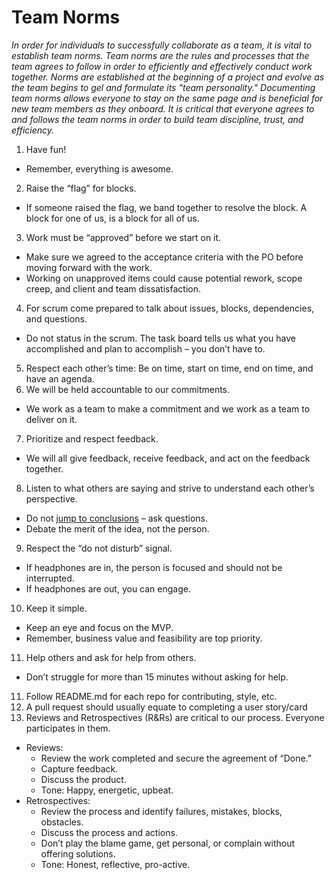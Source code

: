 # Team Norms

_In order for individuals to successfully collaborate as a team, it is vital to establish team norms. Team norms are the rules and processes that the team agrees to follow in order to efficiently and effectively conduct work together. Norms are established at the beginning of a project and evolve as the team begins to gel and formulate its "team personality." Documenting team norms allows everyone to stay on the same page and is beneficial for new team members as they onboard. It is critical that everyone agrees to and follows the team norms in order to build team discipline, trust, and efficiency._

1.	Have fun! 
  * Remember, everything is awesome.
2.	Raise the “flag” for blocks. 
  * If someone raised the flag, we band together to resolve the block. A block for one of us, is a block for all of us.
3.	Work must be “approved” before we start on it.
  * Make sure we agreed to the acceptance criteria with the PO before moving forward with the work.
  * Working on unapproved items could cause potential rework, scope creep, and client and team dissatisfaction. 
4.	For scrum come prepared to talk about issues, blocks, dependencies, and questions.
  * Do not status in the scrum. The task board tells us what you have accomplished and plan to accomplish – you don’t have to.
5.	Respect each other’s time: Be on time, start on time, end on time, and have an agenda.
6.	We will be held accountable to our commitments. 
  * We work as a team to make a commitment and we work as a team to deliver on it. 
7.	Prioritize and respect feedback.
  * We will all give feedback, receive feedback, and act on the feedback together. 
8.	Listen to what others are saying and strive to understand each other’s perspective. 
  * Do not [jump to conclusions]() – ask questions. 
  * Debate the merit of the idea, not the person.
9.	Respect the “do not disturb” signal. 
  * If headphones are in, the person is focused and should not be interrupted. 
  * If headphones are out, you can engage.
10.	Keep it simple. 
  * Keep an eye and focus on the MVP.
  * Remember, business value and feasibility are top priority.
11.	Help others and ask for help from others.
  * Don’t struggle for more than 15 minutes without asking for help. 
11. Follow README.md for each repo for contributing, style, etc.
12. A pull request should usually equate to completing a user story/card
12.	Reviews and Retrospectives (R&Rs) are critical to our process. Everyone participates in them.
  * Reviews: 
    - Review the work completed and secure the agreement of “Done.”
    - Capture feedback.
    - Discuss the product.
    - Tone: Happy, energetic, upbeat.
  * Retrospectives:
    - Review the process and identify failures, mistakes, blocks, obstacles.
    - Discuss the process and actions.
    - Don’t play the blame game, get personal, or complain without offering solutions.
    - Tone: Honest, reflective, pro-active.
